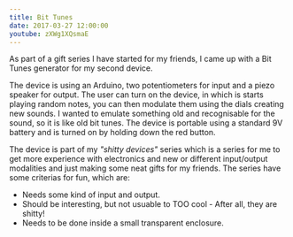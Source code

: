 ```yaml
---
title: Bit Tunes
date: 2017-03-27 12:00:00
youtube: zXWg1XQsmaE
---
```


As part of a gift series I have started for my friends, I came up with a Bit Tunes generator for my second device.

The device is using an Arduino, two potentiometers for input and a piezo speaker for output.
The user can turn on the device, in which is starts playing random notes, you can then modulate them using the dials creating new sounds.
I wanted to emulate something old and recognisable for the sound, so it is like old bit tunes.
The device is portable using a standard 9V battery and is turned on by holding down the red button.

The device is part of my *"shitty devices"* series which is a series for me to get more experience with electronics and new or different input/output modalities and just making some neat gifts for my friends.
The series have some criterias for fun, which are:
- Needs some kind of input and output.
- Should be interesting, but not usuable to TOO cool - After all, they are shitty!
- Needs to be done inside a small transparent enclosure.